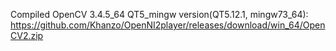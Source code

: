 Compiled OpenCV 3.4.5_64 QT5_mingw version(QT5.12.1, mingw73_64): https://github.com/Khanzo/OpenNI2player/releases/download/win_64/OpenCV2.zip
